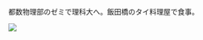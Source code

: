 都数物理部のゼミで理科大へ。飯田橋のタイ料理屋で食事。

![](https://ceshmina-photos.s3.ap-northeast-1.amazonaws.com/medium/201507/20150709-202600.jpg)
